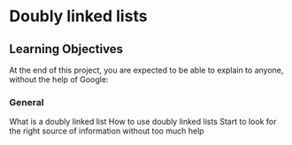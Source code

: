 # Doubly linked lists

## Learning Objectives

At the end of this project, you are expected to be able to explain to anyone, without the help of Google:

### General

What is a doubly linked list
How to use doubly linked lists
Start to look for the right source of information without too much help